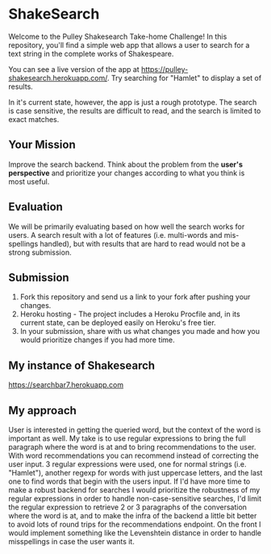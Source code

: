 # ShakeSearch

Welcome to the Pulley Shakesearch Take-home Challenge! In this repository,
you'll find a simple web app that allows a user to search for a text string in
the complete works of Shakespeare.

You can see a live version of the app at
https://pulley-shakesearch.herokuapp.com/. Try searching for "Hamlet" to display
a set of results.

In it's current state, however, the app is just a rough prototype. The search is
case sensitive, the results are difficult to read, and the search is limited to
exact matches.

## Your Mission

Improve the search backend. Think about the problem from the **user's perspective**
and prioritize your changes according to what you think is most useful. 

## Evaluation

We will be primarily evaluating based on how well the search works for users. A search result with a lot of features (i.e. multi-words and mis-spellings handled), but with results that are hard to read would not be a strong submission. 


## Submission

1. Fork this repository and send us a link to your fork after pushing your changes. 
2. Heroku hosting - The project includes a Heroku Procfile and, in its
current state, can be deployed easily on Heroku's free tier.
3. In your submission, share with us what changes you made and how you would prioritize changes if you had more time.

## My instance of Shakesearch
https://searchbar7.herokuapp.com


## My approach
User is interested in getting the queried word, but the context of the word is important as well.
My take is to use regular expressions to bring the full paragraph where the word is at and to bring recommendations to the user.
With word recommendations you can recommend instead of correcting the user input.
3 regular expressions were used, one for normal strings (i.e. "Hamlet"), another regexp for words with just uppercase letters, and the last one to find words that begin with the users input.
If I'd have more time to make a robust backend for searches I would prioritize the robustness of my regular expressions in order to handle non-case-sensitive searches, I'd limit the regular expression to retrieve 2 or 3 paragraphs of the conversation where the word is at, and to make the infra of the backend a little bit better to avoid lots of round trips for the recommendations endpoint. On the front I would implement something like the Levenshtein distance in order to handle misspellings in case the user wants it.
